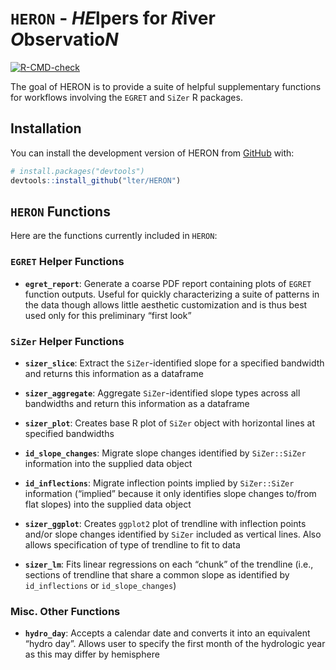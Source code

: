 
<!-- README.md is generated from README.Rmd. Please edit that file -->

# `HERON` - *HE*lpers for *R*iver *O*bservatio*N*

<!-- badges: start -->

[![R-CMD-check](https://github.com/lter/HERON/actions/workflows/R-CMD-check.yaml/badge.svg)](https://github.com/lter/HERON/actions/workflows/R-CMD-check.yaml)
<!-- badges: end -->

The goal of HERON is to provide a suite of helpful supplementary
functions for workflows involving the `EGRET` and `SiZer` R packages.

## Installation

You can install the development version of HERON from
[GitHub](https://github.com/) with:

``` r
# install.packages("devtools")
devtools::install_github("lter/HERON")
```

## `HERON` Functions

Here are the functions currently included in `HERON`:

### `EGRET` Helper Functions

-   **`egret_report`**: Generate a coarse PDF report containing plots of
    `EGRET` function outputs. Useful for quickly characterizing a suite
    of patterns in the data though allows little aesthetic customization
    and is thus best used only for this preliminary “first look”

### `SiZer` Helper Functions

-   **`sizer_slice`**: Extract the `SiZer`-identified slope for a
    specified bandwidth and returns this information as a dataframe

-   **`sizer_aggregate`**: Aggregate `SiZer`-identified slope types
    across all bandwidths and return this information as a dataframe

-   **`sizer_plot`**: Creates base R plot of `SiZer` object with
    horizontal lines at specified bandwidths

-   **`id_slope_changes`**: Migrate slope changes identified by
    `SiZer::SiZer` information into the supplied data object

-   **`id_inflections`**: Migrate inflection points implied by
    `SiZer::SiZer` information (“implied” because it only identifies
    slope changes to/from flat slopes) into the supplied data object

-   **`sizer_ggplot`**: Creates `ggplot2` plot of trendline with
    inflection points and/or slope changes identified by `SiZer`
    included as vertical lines. Also allows specification of type of
    trendline to fit to data

-   **`sizer_lm`**: Fits linear regressions on each “chunk” of the
    trendline (i.e., sections of trendline that share a common slope as
    identified by `id_inflections` or `id_slope_changes`)

### Misc. Other Functions

-   **`hydro_day`**: Accepts a calendar date and converts it into an
    equivalent “hydro day”. Allows user to specify the first month of
    the hydrologic year as this may differ by hemisphere
